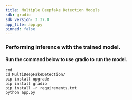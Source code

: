 ```yaml
---
title: Multiple Deepfake Detection Models
sdk: gradio
sdk_version: 3.37.0
app_file: app.py
pinned: false
---
```


### Performing inference with the trained model.

#### Run the command below to use gradio to run the model.

```
cmd
cd MultiDeepFakeDetection/
pip install upgrade
pip install gradio
pip install -r requirements.txt
python app.py
```
